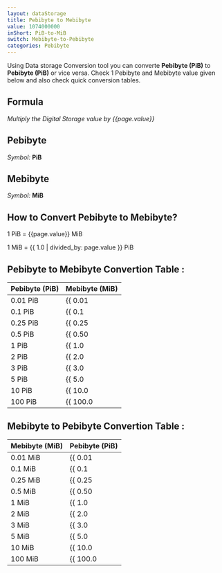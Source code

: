 ```yaml
---
layout: dataStorage
title: Pebibyte to Mebibyte
value: 1074000000
inShort: PiB-to-MiB
switch: Mebibyte-to-Pebibyte
categories: Pebibyte
---
```


Using Data storage Conversion tool you can converte **Pebibyte (PiB)** to **Pebibyte (PiB)** or vice versa. Check 1 Pebibyte and Mebibyte value given below and also check quick conversion tables.

## Formula
*Multiply the Digital Storage value by {{page.value}}*

## Pebibyte
*Symbol:* **PiB**

## Mebibyte
*Symbol:* **MiB**

## How to Convert Pebibyte to Mebibyte?

1 PiB = {{page.value}} MiB

1 MiB = {{ 1.0 | divided_by: page.value }} PiB


## Pebibyte to Mebibyte Convertion Table :

| Pebibyte (PiB) | Mebibyte (MiB) |
| ---- | ---- |
| 0.01 PiB | {{ 0.01 | times: page.value | round: 12 }} MiB |
| 0.1 PiB | {{ 0.1 | times: page.value | round: 12 }} MiB |
| 0.25 PiB | {{ 0.25 | times: page.value | round: 12 }} MiB |
| 0.5 PiB | {{ 0.50 | times: page.value | round: 12 }} MiB |
| 1 PiB | {{ 1.0 | times: page.value | round: 12 }} MiB |
| 2 PiB | {{ 2.0 | times: page.value | round: 12 }} MiB |
| 3 PiB | {{ 3.0 | times: page.value | round: 12 }} MiB |
| 5 PiB | {{ 5.0 | times: page.value | round: 12 }} MiB |
| 10 PiB | {{ 10.0 | times: page.value | round: 12 }} MiB |
| 100 PiB | {{ 100.0 | times: page.value | round: 12 }} MiB |

## Mebibyte to Pebibyte Convertion Table :

| Mebibyte (MiB) | Pebibyte (PiB) |
| ---- | ---- |
| 0.01 MiB | {{ 0.01 | divided_by: page.value | round: 12 }} PiB |
| 0.1 MiB | {{ 0.1 | divided_by: page.value | round: 12 }} PiB |
| 0.25 MiB | {{ 0.25 | divided_by: page.value | round: 12 }} PiB |
| 0.5 MiB | {{ 0.50 | divided_by: page.value | round: 12 }} PiB |
| 1 MiB | {{ 1.0 | divided_by: page.value | round: 12 }} PiB |
| 2 MiB | {{ 2.0 | divided_by: page.value | round: 12 }} PiB |
| 3 MiB | {{ 3.0 | divided_by: page.value | round: 12 }} PiB |
| 5 MiB | {{ 5.0 | divided_by: page.value | round: 12 }} PiB |
| 10 MiB | {{ 10.0 | divided_by: page.value | round: 12 }} PiB |
| 100 MiB | {{ 100.0 | divided_by: page.value | round: 12 }} PiB |


<script>
document.getElementById('selectInput')[21].selected = true
document.getElementById('selectOutput')[9].selected = true
</script>
